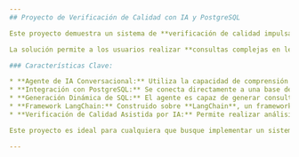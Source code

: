 ```yaml
---
## Proyecto de Verificación de Calidad con IA y PostgreSQL

Este proyecto demuestra un sistema de **verificación de calidad impulsado por Inteligencia Artificial (IA)**, diseñado para interactuar con datos almacenados en una base de datos **PostgreSQL** utilizando la API de **Google Gemini**.

La solución permite a los usuarios realizar **consultas complejas en lenguaje natural** sobre la información de calidad, que el agente de IA traduce y ejecuta como consultas SQL en tiempo real. Esto elimina la necesidad de conocimientos técnicos de bases de datos o de SQL, democratizando el acceso a los datos y agilizando el proceso de verificación.

### Características Clave:

* **Agente de IA Conversacional:** Utiliza la capacidad de comprensión del lenguaje natural de **Google Gemini** para interpretar las peticiones del usuario.
* **Integración con PostgreSQL:** Se conecta directamente a una base de datos PostgreSQL para recuperar y analizar datos de calidad.
* **Generación Dinámica de SQL:** El agente es capaz de generar consultas SQL precisas a partir de preguntas en lenguaje natural, facilitando la exploración de datos.
* **Framework LangChain:** Construido sobre **LangChain**, un framework robusto que orquesta la interacción entre el LLM, las herramientas de base de datos y la lógica del agente.
* **Verificación de Calidad Asistida por IA:** Permite realizar análisis y obtener insights sobre la calidad de productos, procesos o servicios de manera intuitiva.

Este proyecto es ideal para cualquiera que busque implementar un sistema de **análisis de datos basado en lenguaje natural** o explorar las capacidades de los agentes de IA en entornos de datos estructurados.

---
```

